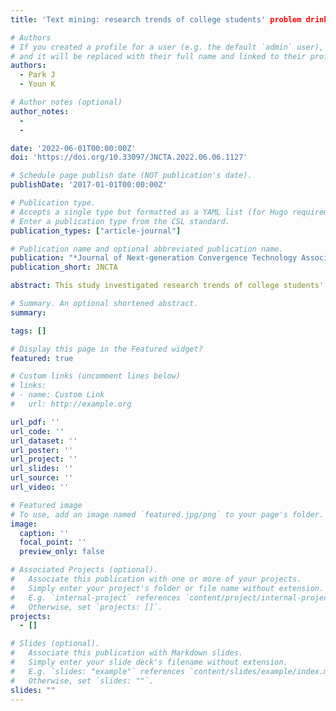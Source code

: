 ```yaml
---
title: 'Text mining: research trends of college students' problem drinking'

# Authors
# If you created a profile for a user (e.g. the default `admin` user), write the username (folder name) here
# and it will be replaced with their full name and linked to their profile.
authors:
  - Park J
  - Youn K

# Author notes (optional)
author_notes:
  - 
  -

date: '2022-06-01T00:00:00Z'
doi: 'https://doi.org/10.33097/JNCTA.2022.06.06.1127'

# Schedule page publish date (NOT publication's date).
publishDate: '2017-01-01T00:00:00Z'

# Publication type.
# Accepts a single type but formatted as a YAML list (for Hugo requirements).
# Enter a publication type from the CSL standard.
publication_types: ["article-journal"]

# Publication name and optional abbreviated publication name.
publication: "*Journal of Next-generation Convergence Technology Association, 44*(6), 819-840, https://doi.org/10.33097/JNCTA.2022.06.06.1127"
publication_short: JNCTA

abstract: This study investigated research trends of college students' problem drinking by using text mining. 100 research papers from 2000 to 2021 were collected with the keyword of "college students' problem drinking" from RISS. We aimed to provide preliminary data on college students' problem drinking by identifying latent meaning and patterns of research articles. Results 140 words were selected for the analysis through preprocessing and stemming from the 100 scholarly literature titles, keywords, and abstracts in Korean and English. The most frequent keyword was 'problem drinking,' and 'college,' 'college students,' 'influence,' 'alcohol,' 'interpersonal relationship,' 'depression,' etc., were in the following order. TF-IDF indicated 'drinking motivation,' 'self-efficacy,' 'depression,' 'college life,' 'stress,' 'personality,' 'psychsocial,' 'violence,' etc. Topic modeling implied that 'topic 1' was the leading topic out of 8 categories. Finally, we propose future directions based on the results.

# Summary. An optional shortened abstract.
summary:

tags: []

# Display this page in the Featured widget?
featured: true

# Custom links (uncomment lines below)
# links:
# - name: Custom Link
#   url: http://example.org

url_pdf: ''
url_code: ''
url_dataset: ''
url_poster: ''
url_project: ''
url_slides: ''
url_source: ''
url_video: ''

# Featured image
# To use, add an image named `featured.jpg/png` to your page's folder.
image:
  caption: ''
  focal_point: ''
  preview_only: false

# Associated Projects (optional).
#   Associate this publication with one or more of your projects.
#   Simply enter your project's folder or file name without extension.
#   E.g. `internal-project` references `content/project/internal-project/index.md`.
#   Otherwise, set `projects: []`.
projects:
  - []

# Slides (optional).
#   Associate this publication with Markdown slides.
#   Simply enter your slide deck's filename without extension.
#   E.g. `slides: "example"` references `content/slides/example/index.md`.
#   Otherwise, set `slides: ""`.
slides: ""
---
```




